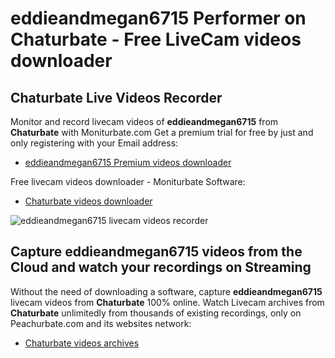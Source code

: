 # eddieandmegan6715 Performer on Chaturbate - Free LiveCam videos downloader

## Chaturbate Live Videos Recorder

Monitor and record livecam videos of **eddieandmegan6715** from **Chaturbate** with Moniturbate.com
Get a premium trial for free by just and only registering with your Email address:
* [eddieandmegan6715 Premium videos downloader](https://moniturbate.com/request-demo-licence-key.html)

Free livecam videos downloader - Moniturbate Software:
* [Chaturbate videos downloader](https://moniturbate.com/moniturbate-download-software.html)

![eddieandmegan6715 livecam videos recorder](https://peachurnet.com/templates/moniturbate-software.png)


## Capture eddieandmegan6715 videos from the Cloud and watch your recordings on Streaming

Without the need of downloading a software, capture **eddieandmegan6715** livecam videos from **Chaturbate** 100% online.
Watch Livecam archives from **Chaturbate** unlimitedly from thousands of existing recordings, only on Peachurbate.com and its websites network:
* [Chaturbate videos archives](https://peachurnet.com/)